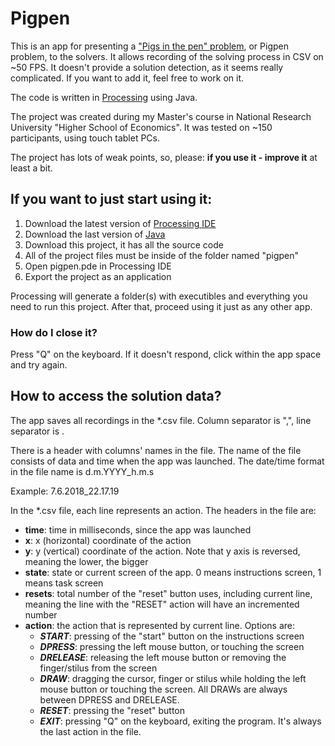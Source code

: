 # Pigpen
This is an app for presenting a ["Pigs in the pen" problem](https://psycnet.apa.org/record/1993-36184-001), or Pigpen problem, to the solvers. It allows recording of the solving process in CSV on ~50 FPS. It doesn't provide a solution detection, as it seems really complicated. If you want to add it, feel free to work on it. 

The code is written in [Processing](https://processing.org/) using Java. 

The project was created during my Master's course in National Research University "Higher School of Economics".
It was tested on ~150 participants, using touch tablet PCs. 

The project has lots of weak points, so, please: **if you use it - improve it** at least a bit.

## If you want to just start using it:
1. Download the latest version of [Processing IDE](https://processing.org/download/)
2. Download the last version of [Java](https://www.java.com/)
3. Download this project, it has all the source code
4. All of the project files must be inside of the folder named "pigpen"
5. Open pigpen.pde in Processing IDE
6. Export the project as an application

Processing will generate a folder(s) with executibles and everything you need to run this project.
After that, proceed using it just as any other app. 

### How do I close it?
Press "Q" on the keyboard. If it doesn't respond, click within the app space and try again. 

## How to access the solution data?
The app saves all recordings in the *.csv file. Column separator is ",", line separator is <LF>. 

There is a header with columns' names in the file. The name of the file consists of data and time when the app was launched. The date/time format in the file name is d.m.YYYY_h.m.s

Example: 7.6.2018_22.17.19

In the *.csv file, each line represents an action.
The headers in the file are:
- **time**: time in milliseconds, since the app was launched
- **x**: x (horizontal) coordinate of the action
- **y**: y (vertical) coordinate of the action. Note that y axis is reversed, meaning the lower, the bigger
- **state**: state or current screen of the app. 0 means instructions screen, 1 means task screen
- **resets**: total number of the "reset" button uses, including current line, meaning the line with the "RESET" action will have an incremented number
- **action**: the action that is represented by current line. Options are: 
   - _**START**_: pressing of the "start" button on the instructions screen
   - _**DPRESS**_: pressing the left mouse button, or touching the screen
   - _**DRELEASE**_: releasing the left mouse button or removing the finger/stilus from the screen
   - _**DRAW**_: dragging the cursor, finger or stilus while holding the left mouse button or touching the screen. All DRAWs are always between DPRESS and DRELEASE.
   - _**RESET**_: pressing the "reset" button
   - _**EXIT**_: pressing "Q" on the keyboard, exiting the program. It's always the last action in the file. 
